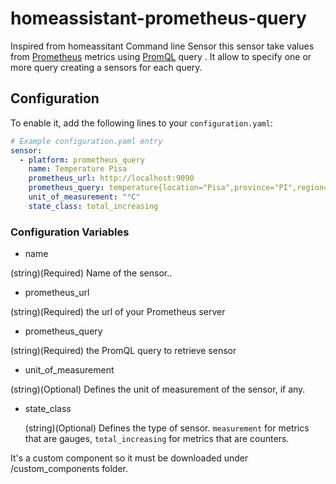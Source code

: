 # homeassistant-prometheus-query
Inspired from homeassitant Command line Sensor this sensor take values from [Prometheus](https://prometheus.io/) metrics using [PromQL](https://prometheus.io/docs/prometheus/latest/querying/basics/) query .  It allow to specify one or more query creating a sensors for each query.

## Configuration

To enable it, add the following lines to your `configuration.yaml`:

```yaml
# Example configuration.yaml entry
sensor:
  - platform: prometheus_query
    name: Temperature Pisa
    prometheus_url: http://localhost:9090
    prometheus_query: temperature{location="Pisa",province="PI",region="Tuscany"}
    unit_of_measurement: "°C"
    state_class: total_increasing
```

### Configuration Variables

-  name

  (string)(Required) Name of the sensor..

-  prometheus_url

  (string)(Required) the url of your Prometheus server

-  prometheus_query

  (string)(Required) the PromQL query to retrieve sensor 

-  unit_of_measurement

  (string)(Optional) Defines the unit of measurement of the sensor, if any.
  
- state_class

  (string)(Optional) Defines the type of sensor. `measurement` for metrics that are gauges,
                     `total_increasing` for metrics that are counters.

It's a custom component so it must be downloaded under /custom_components folder.
